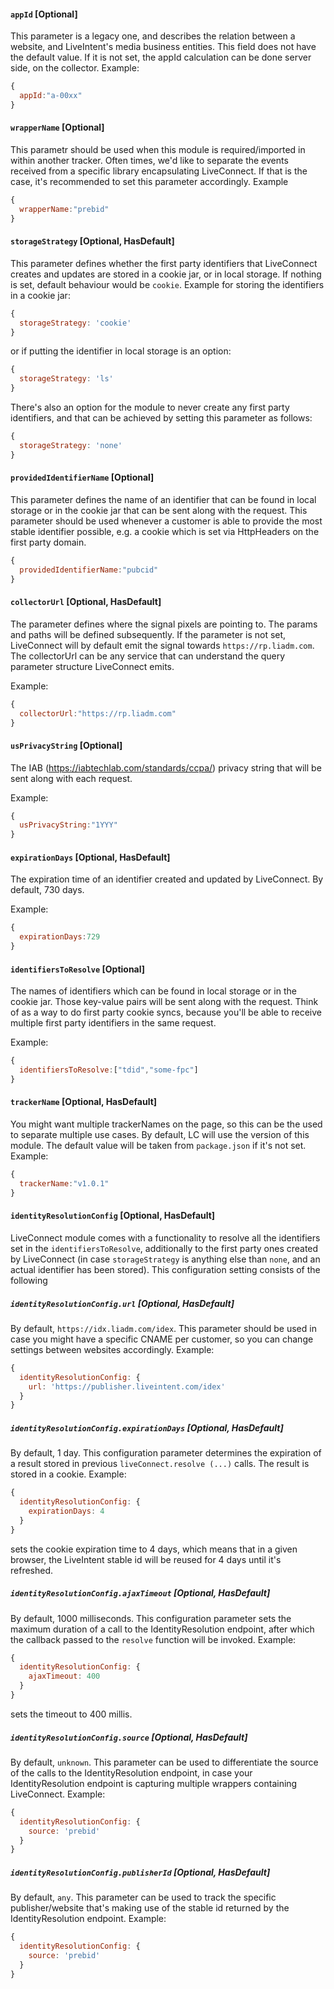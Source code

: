 
#### `appId` [Optional]
This parameter is a legacy one, and describes the relation between a website, and LiveIntent's media business entities.
This field does not have the default value. If it is not set, the appId calculation can be done server side, on the collector.
Example:
```javascript
{
  appId:"a-00xx"
}
```
#### `wrapperName` [Optional]
This parametr should be used when this module is required/imported in within another tracker. Often times, we'd like to separate the events received from a specific library encapsulating LiveConnect. If that is the case, it's recommended to set this parameter accordingly.
Example
```javascript
{
  wrapperName:"prebid"
}
```
#### `storageStrategy` [Optional, HasDefault]
This parameter defines whether the first party identifiers that LiveConnect creates and updates are stored in a cookie jar, or in local storage. If nothing is set, default behaviour would be `cookie`.
Example for storing the identifiers in a cookie jar:
```javascript
{
  storageStrategy: 'cookie'
}
```
or if putting the identifier in local storage is an option:
```javascript
{
  storageStrategy: 'ls'
}
```
There's also an option for the module to never create any first party identifiers, and that can be achieved by setting this parameter as follows:
```javascript
{
  storageStrategy: 'none'
}
```
#### `providedIdentifierName` [Optional]
This parameter defines the name of an identifier that can be found in local storage or in the cookie jar that can be sent along with the request.
This parameter should be used whenever a customer is able to provide the most stable identifier possible, e.g. a cookie which is set via HttpHeaders on the first party domain.

```javascript
{
  providedIdentifierName:"pubcid"
}
```
#### `collectorUrl` [Optional, HasDefault]
The parameter defines where the signal pixels are pointing to. The params and paths will be defined subsequently.
If the parameter is not set, LiveConnect will by default emit the signal towards `https://rp.liadm.com`.
The collectorUrl can be any service that can understand the query parameter structure LiveConnect emits.


Example:
```javascript
{
  collectorUrl:"https://rp.liadm.com"
}
```
#### `usPrivacyString` [Optional]
The IAB (https://iabtechlab.com/standards/ccpa/) privacy string that will be sent along with each request.

Example:
```javascript
{
  usPrivacyString:"1YYY"
}
```
#### `expirationDays` [Optional, HasDefault]
The expiration time of an identifier created and updated by LiveConnect.
By default, 730 days.

Example:
```javascript
{
  expirationDays:729
}
```
#### `identifiersToResolve` [Optional]
The names of identifiers which can be found in local storage or in the cookie jar. Those key-value pairs will be sent along with the request. Think of as a way to do first party cookie syncs, because you'll be able to receive multiple first party identifiers in the same request.

Example:
```javascript
{
  identifiersToResolve:["tdid","some-fpc"]
}
```
#### `trackerName` [Optional, HasDefault]
You might want multiple trackerNames on the page, so this can be the used to separate multiple use cases. By default, LC will use the version of this module.
The default value will be taken from `package.json` if it's not set.
Example:
```javascript
{
  trackerName:"v1.0.1"
}
```

#### `identityResolutionConfig` [Optional, HasDefault]
LiveConnect module comes with a functionality to resolve all the identifiers set in the `identifiersToResolve`, additionally to the first party ones created by LiveConnect (in case `storageStrategy` is anything else than `none`, and an actual identifier has been stored).
This configuration setting consists of the following

##### `identityResolutionConfig.url` [Optional, HasDefault]
By default, `https://idx.liadm.com/idex`.
This parameter should be used in case you might have a specific CNAME per customer, so you can change settings between websites accordingly.
Example:
```javascript
{
  identityResolutionConfig: {
    url: 'https://publisher.liveintent.com/idex'
  }
}
```

##### `identityResolutionConfig.expirationDays` [Optional, HasDefault]
By default, 1 day.
This configuration parameter determines the expiration of a result stored in previous `liveConnect.resolve (...)` calls. The result is stored in a cookie. 
Example:
```javascript
{
  identityResolutionConfig: {
    expirationDays: 4
  }
}
```
sets the cookie expiration time to 4 days, which means that in a given browser, the LiveIntent stable id will be reused for 4 days until it's refreshed.

##### `identityResolutionConfig.ajaxTimeout` [Optional, HasDefault]
By default, 1000 milliseconds.
This configuration parameter sets the maximum duration of a call to the IdentityResolution endpoint, after which the callback passed to the `resolve` function will be invoked. 
Example:
```javascript
{
  identityResolutionConfig: {
    ajaxTimeout: 400
  }
}
```
sets the timeout to 400 millis.

##### `identityResolutionConfig.source` [Optional, HasDefault]
By default, `unknown`.
This parameter can be used to differentiate the source of the calls to the IdentityResolution endpoint, in case your IdentityResolution endpoint is capturing multiple wrappers containing LiveConnect.
Example:
```javascript
{
  identityResolutionConfig: {
    source: 'prebid'
  }
}
```

##### `identityResolutionConfig.publisherId` [Optional, HasDefault]
By default, `any`.
This parameter can be used to track the specific publisher/website that's making use of the stable id returned by the IdentityResolution endpoint.
Example:
```javascript
{
  identityResolutionConfig: {
    source: 'prebid'
  }
}
```
